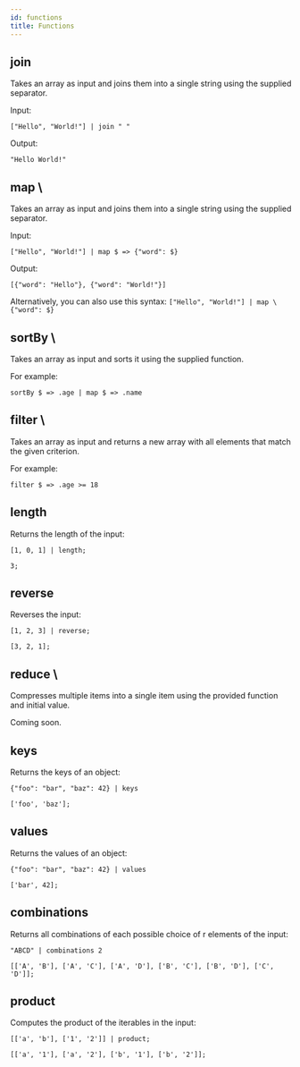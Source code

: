 ```yaml
---
id: functions
title: Functions
---
```


## join

Takes an array as input and joins them into a single string using the supplied
separator.

Input:

```
["Hello", "World!"] | join " "
```

Output:

```
"Hello World!"
```

## map \

Takes an array as input and joins them into a single string using the supplied
separator.

Input:

```
["Hello", "World!"] | map $ => {"word": $}
```

Output:

```
[{"word": "Hello"}, {"word": "World!"}]
```

Alternatively, you can also use this syntax: `["Hello", "World!"] | map \ {"word": $}`

## sortBy \

Takes an array as input and sorts it using the supplied function.

For example:

```
sortBy $ => .age | map $ => .name
```

## filter \

Takes an array as input and returns a new array with all elements that match
the given criterion.

For example:

```
filter $ => .age >= 18
```

## length

Returns the length of the input:

```
[1, 0, 1] | length;
```

```
3;
```

## reverse

Reverses the input:

```
[1, 2, 3] | reverse;
```

```
[3, 2, 1];
```

## reduce \

Compresses multiple items into a single item using the provided function and
initial value.

Coming soon.

## keys

Returns the keys of an object:

```
{"foo": "bar", "baz": 42} | keys
```

```
['foo', 'baz'];
```

## values

Returns the values of an object:

```
{"foo": "bar", "baz": 42} | values
```

```
['bar', 42];
```

## combinations

Returns all combinations of each possible choice of r elements of the input:

```
"ABCD" | combinations 2
```

```
[['A', 'B'], ['A', 'C'], ['A', 'D'], ['B', 'C'], ['B', 'D'], ['C', 'D']];
```

## product

Computes the product of the iterables in the input:

```
[['a', 'b'], ['1', '2']] | product;
```

```
[['a', '1'], ['a', '2'], ['b', '1'], ['b', '2']];
```
